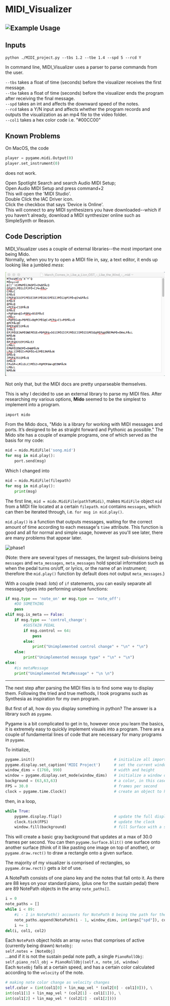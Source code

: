 # MIDI_Visualizer
## ![Example Usage](examples/videos/SNK_vid.gif)
## Inputs

```python ./MIDI_project.py --tbs 1.2 --tbe 1.4 --spd 5 --rcd Y```

In command line, MIDI_Visualizer uses a parser to parse commands from the user.

```--tbs``` takes a float of time (seconds) before the visualizer receives the first message.  
```--tbe``` takes a float of time (seconds) before the visualizer ends the program after receiving the final message.  
```--spd``` takes an int and affects the downward speed of the notes.  
```--rcd``` takes a Y/N input and affects whether the program records and outputs the visualization as an mp4 file to the video folder.  
```--col1``` takes a hex color code i.e. "#00CC00" 

## Known Problems

On MacOS, the code 
```python
player = pygame.midi.Output(0)
player.set_instrument(0)
```
does not work. 

Open Spotlight Search and search Audio MIDI Setup;  
Open Audio MIDI Setup and press command+2  
This will open the 'MIDI Studio'.  
Double Click the IAC Driver icon.  
Click the checkbox that says 'Device is Online'.  
This will connect to any MIDI synthesizers you have downloaded--which if you haven't already, download a MIDI synthesizer online such as SimpleSynth or Reason.

## Code Description

MIDI_Visualizer uses a couple of external libraries--the most important one being Mido.  
Normally, when you try to open a MIDI file in, say, a text editor, it ends up looking like a jumbled *mess*:  

![jumbled mess](/examples/screenshots/example-of-a-raw-midi-file.png)  

Not only that, but the MIDI docs are pretty unparseable themselves.  

This is why I decided to use an external library to parse my MIDI files. After researching my various options, **Mido** seemed to be the simplest to implement into a program.  

```import mido```  

From the Mido docs, "Mido is a library for working with MIDI messages and ports. It’s designed to be as straight forward and Pythonic as possible." The Mido site has a couple of example programs, one of which served as the basis for my code:  

```python
mid = mido.MidiFile('song.mid')
for msg in mid.play():
    port.send(msg)
```

Which I changed into  

```python
mid = mido.MidiFile(filepath)
for msg in mid.play():
    print(msg)
```

The first line, ```mid = mido.MidiFile(pathToMidi)```, makes ```MidiFile``` object ```mid``` from a MIDI file located at a certain ```filepath```. ```mid``` contains ```messages```, which can then be iterated through, i.e. ```for msg in mid.play()```.  

```mid.play()``` is a function that outputs messages, waiting for the correct amount of time according to each message's ```time``` attribute. This function is good and all for normal and simple usage, however as you'll see later, there are many problems that appear later.

![phase1](/examples/screenshots/phase1.png)  

(Note: there are several types of messages, the largest sub-divisions being ```messages``` and ```meta_messages```, ```meta_messages``` hold special information such as when the pedal turns on/off, or lyrics, or the name of an instrument; therefore the ```mid.play()``` function by default does not output ```meta_messages```.)  

With a couple (read: _lots_) of `if` statements, you can easily separate all message types into performing unique functions:
```python
if msg.type == 'note_on' or msg.type == 'note_off':
    #DO SOMETHING
    pass
elif msg.is_meta == False:
    if msg.type == 'control_change':
        #SUSTAIN PEDAL
        if msg.control == 64:
            pass
        else:
            print("Unimplemented control change" + "\n" + "\n")
    else:
        print("Unimplemented message type" + "\n" + "\n")
else:
    #is metaMessage
    print("Unimplemented MetaMessage" + "\n \n")
```
---
The next step after parsing the MIDI files is to find some way to display them. Following the tried and true methods, I took programs such as Synthesia as inspiration for my own program.  

But first of all, how do you display something in python? The answer is a library such as ```pygame```.  

Pygame is a bit complicated to get in to, however once you learn the basics, it is extremely easy to quickly implement visuals into a program. There are a couple of fundamental lines of code that are necessary for many programs in ```pygame```.  

To initialize,
```python
pygame.init()                                   # initialize all imported pygame modules
pygame.display.set_caption('MIDI Project')      # set the current window caption
window_dims = (1760, 990)                       # width and height
window = pygame.display.set_mode(window_dims)   # initialize a window or screen for display
background = (63,63,63)                         # a color, in this case, in RGB.
FPS = 30.0                                      # frames per second
clock = pygame.time.Clock()                     # create an object to help track time
```
then, in a loop,
```python
while True:
    pygame.display.flip()                       # update the full display Surface to the screen
    clock.tick(FPS)                             # update the clock
    window.fill(background)                     # fill Surface with a solid color
```
This will create a basic gray background that updates at a max of 30.0 frames per second. You can then ```pygame.Surface.blit()``` one surface onto another surface (think of it like pasting one image on top of another), or ```pygame.draw.rect()``` to draw a rectangle onto a given surface.

The majority of my visualizer is comprised of rectangles, so ```pygame.draw.rect()``` gets a _lot_ of use.  

A NotePath consists of one piano key and the notes that fall onto it. As there are 88 keys on your standard piano, (plus one for the sustain pedal) there are 89 NotePath objects in the array ```note_paths[]```.
```python
i = 0
note_paths = []
while i < 89:
    #i - 1 in NotePath() accounts for NotePath 0 being the path for the pedal
    note_paths.append(NotePath(i - 1, window_dims, int(args["spd"]), col1, col2, BUBBLES))
    i += 1
del(i, col1, col2)
```
Each ```NotePath``` object holds an array ```notes``` that comprises of active (currently being drawn) ```NoteObj```:  
```self.notes = [NoteObj]```  
...and if it is not the sustain pedal note path, a single ```PianoRollObj```:  
```self.piano_roll_obj = PianoRollObj(self.x, note_id, window)```  
Each ```NoteObj``` falls at a certain speed, and has a certain color calculated according to the ```velocity``` of the note.
```python
# making note color change as velocity changes
self.color = (int(col1[0] + lin_map_vel * (col2[0] - col1[0])), \
int(col1[1] + lin_map_vel * (col2[1] - col1[1])), \
int(col1[2] + lin_map_vel * (col2[2] - col1[2])))
```
